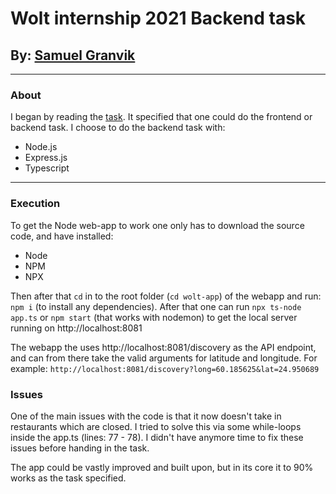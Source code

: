 # Wolt internship 2021 Backend task

## By: [Samuel Granvik](https://github.com/krullmizter)

---

### About

I began by reading the [task](https://github.com/woltapp/summer2021-internship). It specified that one could do the frontend or backend task. I choose to do the backend task with:

* Node.js
* Express.js
* Typescript

---

### Execution
To get the Node web-app to work one only has to download the source code, and have installed:

* Node
* NPM
* NPX

Then after that `cd` in to the root folder (`cd wolt-app`) of the webapp and run: `npm i` (to install any dependencies). After that one can run `npx ts-node app.ts` or `npm start` (that works with nodemon) to get the local server running on http://localhost:8081

The webapp the uses http://localhost:8081/discovery as the API endpoint, and can from there take the valid arguments for latitude and longitude. 
For example: `http://localhost:8081/discovery?long=60.185625&lat=24.950689`


### Issues
One of the main issues with the code is that it now doesn't take in restaurants which are closed. I tried to solve this via some while-loops inside the app.ts (lines: 77 - 78). I didn't have anymore time to fix these issues before handing in the task.

The app could be vastly improved and built upon, but in its core it to 90% works as the task specified.
